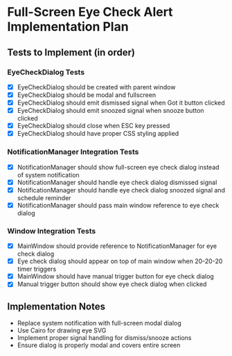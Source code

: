 # Full-Screen Eye Check Alert Implementation Plan

## Tests to Implement (in order)

### EyeCheckDialog Tests
- [x] EyeCheckDialog should be created with parent window
- [x] EyeCheckDialog should be modal and fullscreen
- [x] EyeCheckDialog should emit dismissed signal when Got it button clicked
- [x] EyeCheckDialog should emit snoozed signal when snooze button clicked
- [x] EyeCheckDialog should close when ESC key pressed
- [x] EyeCheckDialog should have proper CSS styling applied

### NotificationManager Integration Tests
- [x] NotificationManager should show full-screen eye check dialog instead of system notification
- [x] NotificationManager should handle eye check dialog dismissed signal
- [x] NotificationManager should handle eye check dialog snoozed signal and schedule reminder
- [x] NotificationManager should pass main window reference to eye check dialog

### Window Integration Tests
- [x] MainWindow should provide reference to NotificationManager for eye check dialog
- [x] Eye check dialog should appear on top of main window when 20-20-20 timer triggers
- [x] MainWindow should have manual trigger button for eye check dialog
- [x] Manual trigger button should show eye check dialog when clicked

## Implementation Notes
- Replace system notification with full-screen modal dialog
- Use Cairo for drawing eye SVG
- Implement proper signal handling for dismiss/snooze actions
- Ensure dialog is properly modal and covers entire screen